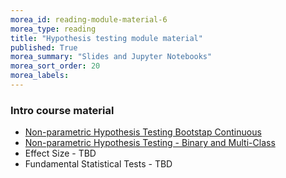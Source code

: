 ```yaml
---
morea_id: reading-module-material-6
morea_type: reading
title: "Hypothesis testing module material"
published: True
morea_summary: "Slides and Jupyter Notebooks"
morea_sort_order: 20
morea_labels: 
---
```





### Intro course material


* [Non-parametric Hypothesis Testing Bootstap Continuous](resources/18_non_parametric_normal.ipynb)
* [Non-parametric Hypothesis Testing - Binary and Multi-Class](resources/19_non_parametric_multi_categories.ipynb)
* Effect Size - TBD
* Fundamental Statistical Tests - TBD
